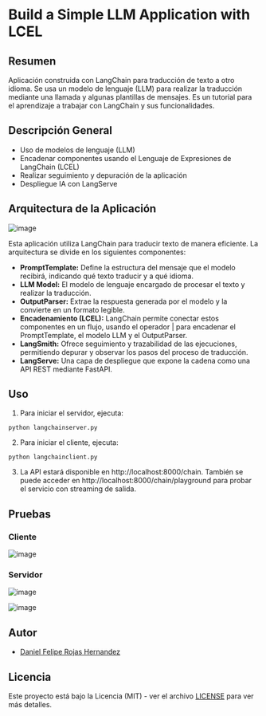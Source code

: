 # Build a Simple LLM Application with LCEL

## Resumen
Aplicación construida con LangChain para traducción de texto a otro idioma. Se usa un modelo de lenguaje (LLM) para 
realizar la traducción mediante una llamada y algunas plantillas de mensajes. Es un tutorial para el aprendizaje a trabajar con LangChain y sus funcionalidades.

## Descripción General

- Uso de modelos de lenguaje (LLM)
- Encadenar componentes usando el Lenguaje de Expresiones de LangChain (LCEL)
- Realizar seguimiento y depuración de la aplicación
- Despliegue IA con LangServe


## Arquitectura de la Aplicación

![image](https://github.com/user-attachments/assets/b6bc00e9-c5d0-49c2-aac2-f059a76bd9b8)


Esta aplicación utiliza LangChain para traducir texto de manera eficiente. La arquitectura se divide en los siguientes componentes:
- **PromptTemplate:** Define la estructura del mensaje que el modelo recibirá, indicando qué texto traducir y a qué idioma.
- **LLM Model:** El modelo de lenguaje encargado de procesar el texto y realizar la traducción.
- **OutputParser:** Extrae la respuesta generada por el modelo y la convierte en un formato legible.
- **Encadenamiento (LCEL):** LangChain permite conectar estos componentes en un flujo, usando el operador | para encadenar el PromptTemplate, el modelo LLM y el OutputParser.
- **LangSmith:** Ofrece seguimiento y trazabilidad de las ejecuciones, permitiendo depurar y observar los pasos del proceso de traducción.
- **LangServe:** Una capa de despliegue que expone la cadena como una API REST mediante FastAPI.


## Uso      

1. Para iniciar el servidor, ejecuta:
``` 
python langchainserver.py
```
2. Para iniciar el cliente, ejecuta:
``` 
python langchainclient.py
```
3.  La API estará disponible en http://localhost:8000/chain. También se puede acceder en http://localhost:8000/chain/playground para probar el servicio con streaming de salida.

## Pruebas

### Cliente
![image](https://github.com/user-attachments/assets/22b836c8-6ffd-42ce-8a31-7296dd0d6253)

### Servidor
![image](https://github.com/user-attachments/assets/5ef7aa48-0165-40de-a879-0b846fe39464)

![image](https://github.com/user-attachments/assets/74897ef5-2da3-4e00-bcc3-5c6db61be443)

## Autor

- [Daniel Felipe Rojas Hernandez](https://github.com/Knight072)


## Licencia


Este proyecto está bajo la Licencia (MIT) - ver el archivo [LICENSE](LICENSE.md) para ver más detalles.
